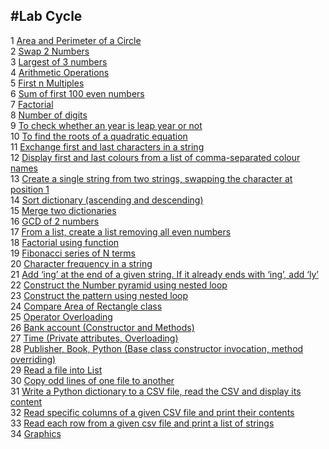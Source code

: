 #Lab Cycle  
-----------
1 [Area and Perimeter of a Circle](p1area.py)  
2 [Swap 2 Numbers](p2swap.py)  
3 [Largest of 3 numbers](p3largest.py)  
4 [Arithmetic Operations](p4calculator.py)  
5 [First n Multiples](p5multiplicationtable.py)  
6 [Sum of first 100 even numbers](p6even.py)  
7 [Factorial](p7factorial.py)  
8 [Number of digits](p8noofdig.py)  
9 [To check whether an year is leap year or not](p9leap.py)  
10 [To find the roots of a quadratic equation](p10quad.py)  
11 [Exchange first and last characters in a string](changefirstandlastcharacter.py)  
12 [Display first and last colours from a list of comma-separated colour names](colorlist.py)  
13 [Create a single string from two strings, swapping the character at position 1](characterexchangeof2words.py)  
14 [Sort dictionary (ascending and descending)](dictionarysort.py)  
15 [Merge two dictionaries](mergedictionary.py)  
16 [GCD of 2 numbers](gcd.py)  
17 [From a list, create a list removing all even numbers](evenlist.py)  
18 [Factorial using function](factorialusingfunction.py)  
19 [Fibonacci series of N terms](fibonacci.py)  
20 [Character frequency in a string](countcharacterfrequency.py)  
21 [Add ‘ing’ at the end of a given string. If it already ends with ‘ing’, add ‘ly’](ingandly.py)  
22 [Construct the Number pyramid using nested loop](multiplerows.py)  
23 [Construct the pattern using nested loop](starpattern.py)  
24 [Compare Area of Rectangle class](areaperimeterofrectangle.py)  
25 [Operator Overloading](rectangleoverloading.py)  
26 [Bank account (Constructor and Methods)](banking.py)  
27 [Time (Private attributes, Overloading)](timeoverloading.py)  
28 [Publisher, Book, Python (Base class constructor invocation, method overriding)](publisher.py)  
29 [Read a file into List](fileread)  
30 [Copy odd lines of one file to another](fileoddlineread)  
31 [Write a Python dictionary to a CSV file, read the CSV and display its content](csvdict)  
32 [Read specific columns of a given CSV file and print their contents](csvreadcolumn)  
33 [Read each row from a given csv file and print a list of strings](csvread)  
34 [Graphics](package)  
